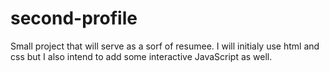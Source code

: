 # second-profile

Small project that will serve as a sorf of resumee. I will initialy use html and css but I also intend to add some interactive JavaScript as well.
